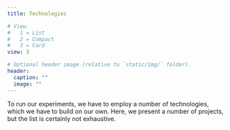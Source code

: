 ```yaml
---
title: Technologies

# View.
#   1 = List
#   2 = Compact
#   3 = Card
view: 3

# Optional header image (relative to `static/img/` folder).
header:
  caption: ""
  image: ""
---
```


To run our experiments, we have to employ a number of technologies, which we have to build on our own.
Here, we present a number of projects, but the list is certainly not exhaustive.
